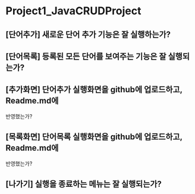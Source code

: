 # Project1_JavaCRUDProject

## [단어추가] 새로운 단어 추가 기능은 잘 실행하는가?


## [단어목록] 등록된 모든 단어를 보여주는 기능은 잘 실행되는가?


## [추가화면] 단어추가 실행화면을 github에 업로드하고, Readme.md에
반영했는가?

## [목록화면] 단어목록 실행화면을 github에 업로드하고, Readme.md에
반영했는가?

## [나가기] 실행을 종료하는 메뉴는 잘 실행되는가?
